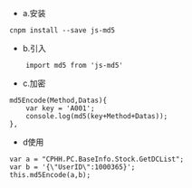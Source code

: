 - a.安装
```
cnpm install --save js-md5
```
- b.引入
```
	import md5 from 'js-md5'
```
- c.加密
```
md5Encode(Method,Datas){
	var key = 'A001'; 
	console.log(md5(key+Method+Datas));
},
```
- d使用
```
var a = "CPHH.PC.BaseInfo.Stock.GetDCList";
var b = '{\"UserID\":1000365}';
this.md5Encode(a,b);
```
